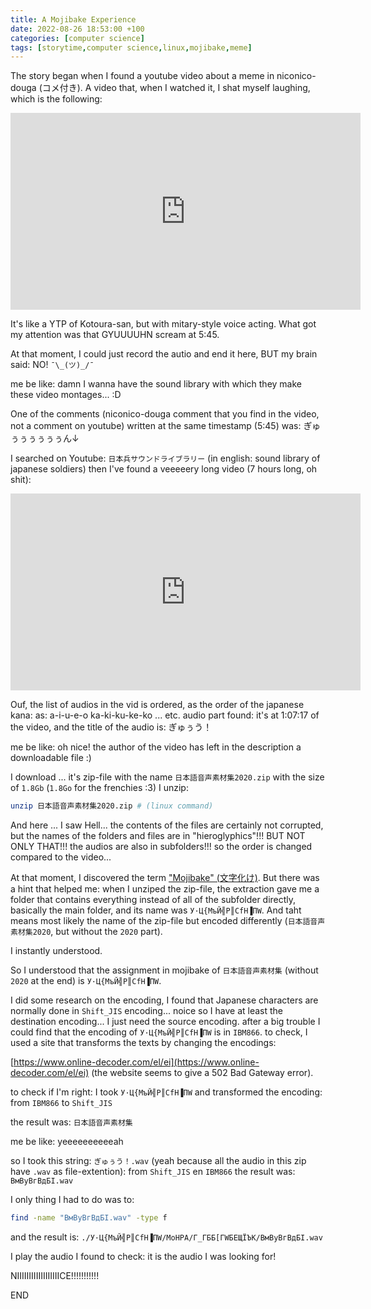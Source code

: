 ```yaml
---
title: A Mojibake Experience
date: 2022-08-26 18:53:00 +100
categories: [computer science]
tags: [storytime,computer science,linux,mojibake,meme]
---
```


The story began when I found a youtube video about a meme in niconico-douga (コメ付き).
A video that, when I watched it, I shat myself laughing, which is the following:

<iframe width="560" height="315" src="https://www.youtube.com/embed/LciNOuifV5o" title="YouTube video player" frameborder="0" allow="accelerometer; autoplay; clipboard-write; encrypted-media; gyroscope; picture-in-picture" allowfullscreen></iframe>

It's like a YTP of Kotoura-san, but with mitary-style voice acting.
What got my attention was that GYUUUUHN scream at 5:45.

At that moment, I could just record the autio and end it here, BUT my brain said: NO!
`¯\_(ツ)_/¯`

me be like: damn I wanna have the sound library with which they make these video montages... :D

One of the comments (niconico-douga comment that you find in the video, not a comment on youtube) written at the same timestamp (5:45) was: ぎゅぅぅぅぅぅぅん↓

I searched on Youtube: `日本兵サウンドライブラリー` (in english: sound library of japanese soldiers)
then I've found a veeeeery long video (7 hours long, oh shit):

<iframe width="560" height="315" src="https://www.youtube.com/embed/b9weLXVrEkI" title="YouTube video player" frameborder="0" allow="accelerometer; autoplay; clipboard-write; encrypted-media; gyroscope; picture-in-picture" allowfullscreen></iframe>

Ouf, the list of audios in the vid is ordered, as the order of the japanese kana:
as: a-i-u-e-o ka-ki-ku-ke-ko ... etc.
audio part found: it's at 1:07:17 of the video, and the title of the audio is: ぎゅぅう！

me be like: oh nice! the author of the video has left in the description a downloadable file :)


I download ... it's zip-file with the name `日本語音声素材集2020.zip` with the size of `1.8Gb`
(`1.8Go` for the frenchies :3)
I unzip:

```bash
unzip 日本語音声素材集2020.zip # (linux command)
```

And here ... I saw Hell... the contents of the files are certainly not corrupted, but the names of the folders and files are in "hieroglyphics"!!! BUT NOT ONLY THAT!!! the audios are also in subfolders!!! so the order is changed compared to the video...

At that moment, I discovered the term ["Mojibake" (文字化け)](https://en.wikipedia.org/wiki/Mojibake).
But there was a hint that helped me: when I unziped the zip-file, the extraction gave me a folder that contains everything instead of all of the subfolder directly, basically the main folder, and its name was `У·Ц{МъЙ╣Р║СfН▐ПW`. And taht means most likely the name of the zip-file but encoded differently (`日本語音声素材集2020`, but without the `2020` part).

I instantly understood.

So I understood that the assignment in mojibake of `日本語音声素材集` (without `2020` at the end) is `У·Ц{МъЙ╣Р║СfН▐ПW`.

I did some research on the encoding, I found that Japanese characters are normally done in `Shift_JIS` encoding... noice so I have at least the destination encoding... I just need the source encoding.
after a big trouble I could find that the encoding of `У·Ц{МъЙ╣Р║СfН▐ПW` is in `IBM866`.
to check, I used a site that transforms the texts by changing the encodings:

[https://www.online-decoder.com/el/ei](https://www.online-decoder.com/el/ei)
(the website seems to give a 502 Bad Gateway error).

to check if I'm right: I took `У·Ц{МъЙ╣Р║СfН▐ПW` and transformed the encoding:
from `IBM866` to `Shift_JIS`

the result was: `日本語音声素材集`

me be like: yeeeeeeeeeeah

so I took this string: `ぎゅぅう！.wav` (yeah because all the audio in this zip have `.wav` as file-extention):
from `Shift_JIS` en `IBM866`
the result was: `ВмВуВгВдБI.wav`

I only thing I had to do was to:

```bash
find -name "ВмВуВгВдБI.wav" -type f
```

and the result is:
`./У·Ц{МъЙ╣Р║СfН▐ПW/MoHPA/Г_ГББ[ГWБEЩЇЪK/ВмВуВгВдБI.wav`

I play the audio I found to check: it is the audio I was looking for!

NIIIIIIIIIIIIIIIIIICE!!!!!!!!!!!

END 
